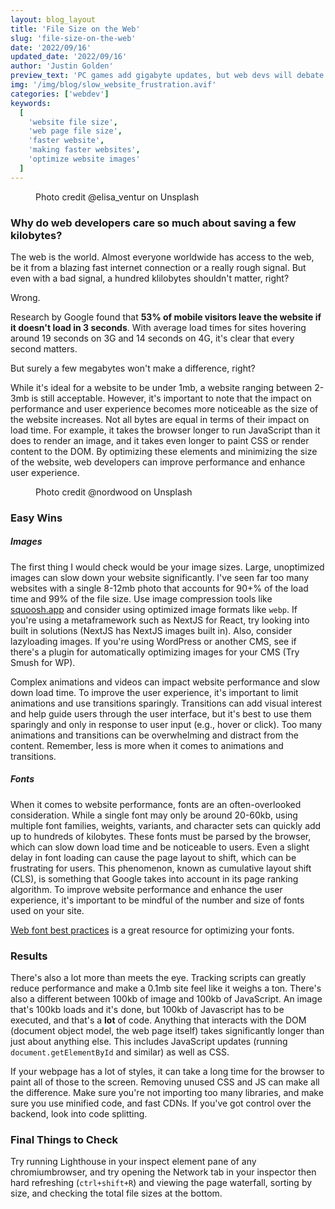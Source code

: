 ```yaml
---
layout: blog_layout
title: 'File Size on the Web'
slug: 'file-size-on-the-web'
date: '2022/09/16'
updated_date: '2022/09/16'
author: 'Justin Golden'
preview_text: 'PC games add gigabyte updates, but web devs will debate fiercely over a few kilobytes. Find out why.'
img: '/img/blog/slow_website_frustration.avif'
categories: ['webdev']
keywords:
  [
    'website file size',
    'web page file size',
    'faster website',
    'making faster websites',
    'optimize website images'
  ]
---
```


<figure>
  <picture>
    <source type="image/avif" srcset="/img/blog/slow_website_frustration.avif" alt="">
    <img src="/img/blog/slow_website_frustration.jpg" alt="">
  </picture>
  <figcaption>Photo credit @elisa_ventur on Unsplash</figcaption>
</figure>

### Why do web developers care so much about saving a few kilobytes?

The web is the world. Almost everyone worldwide has access to the web, be it from a blazing fast internet connection or a really rough signal. But even with a bad signal, a hundred klilobytes shouldn't matter, right?

Wrong.

Research by Google found that **53% of mobile visitors leave the website if it doesn't load in 3 seconds**. With average load times for sites hovering around 19 seconds on 3G and 14 seconds on 4G, it's clear that every second matters.

But surely a few megabytes won't make a difference, right?

While it's ideal for a website to be under 1mb, a website ranging between 2-3mb is still acceptable. However, it's important to note that the impact on performance and user experience becomes more noticeable as the size of the website increases. Not all bytes are equal in terms of their impact on load time. For example, it takes the browser longer to run JavaScript than it does to render an image, and it takes even longer to paint CSS or render content to the DOM. By optimizing these elements and minimizing the size of the website, web developers can improve performance and enhance user experience.

<figure>
<img src="/img/blog/hands_on_desk.avif" alt="">
<figcaption>Photo credit @nordwood on Unsplash</figcaption>
</figure>

### Easy Wins

##### Images

The first thing I would check would be your image sizes. Large, unoptimized images can slow down your website significantly. I've seen far too many websites with a single 8-12mb photo that accounts for 90+% of the load time and 99% of the file size. Use image compression tools like [squoosh.app](https://squoosh.app/) and consider using optimized image formats like `webp`. If you're using a metaframework such as NextJS for React, try looking into built in solutions (NextJS has NextJS images built in). Also, consider lazyloading images. If you're using WordPress or another CMS, see if there's a plugin for automatically optimizing images for your CMS (Try Smush for WP).

Complex animations and videos can impact website performance and slow down load time. To improve the user experience, it's important to limit animations and use transitions sparingly. Transitions can add visual interest and help guide users through the user interface, but it's best to use them sparingly and only in response to user input (e.g., hover or click). Too many animations and transitions can be overwhelming and distract from the content. Remember, less is more when it comes to animations and transitions.

##### Fonts

When it comes to website performance, fonts are an often-overlooked consideration. While a single font may only be around 20-60kb, using multiple font families, weights, variants, and character sets can quickly add up to hundreds of kilobytes. These fonts must be parsed by the browser, which can slow down load time and be noticeable to users. Even a slight delay in font loading can cause the page layout to shift, which can be frustrating for users. This phenomenon, known as cumulative layout shift (CLS), is something that Google takes into account in its page ranking algorithm. To improve website performance and enhance the user experience, it's important to be mindful of the number and size of fonts used on your site.

[Web font best practices](https://youtu.be/G0cOQ79WKZE) is a great resource for optimizing your fonts.

### Results

There's also a lot more than meets the eye. Tracking scripts can greatly reduce performance and make a 0.1mb site feel like it weighs a ton. There's also a different between 100kb of image and 100kb of JavaScript. An image that's 100kb loads and it's done, but 100kb of Javascript has to be executed, and that's a **lot** of code. Anything that interacts with the DOM (document object model, the web page itself) takes significantly longer than just about anything else. This includes JavaScript updates (running `document.getElementById` and similar) as well as CSS.

If your webpage has a lot of styles, it can take a long time for the browser to paint all of those to the screen. Removing unused CSS and JS can make all the difference. Make sure you're not importing too many libraries, and make sure you use minified code, and fast CDNs. If you've got control over the backend, look into code splitting.

### Final Things to Check

Try running Lighthouse in your inspect element pane of any chromiumbrowser, and try opening the Network tab in your inspector then hard refreshing (`ctrl+shift+R`) and viewing the page waterfall, sorting by size, and checking the total file sizes at the bottom.
